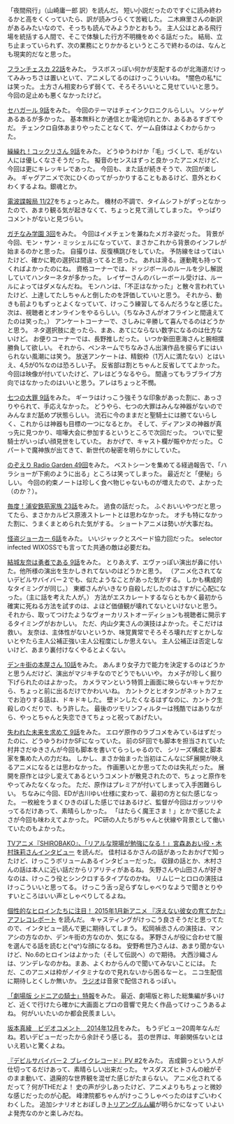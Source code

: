 「夜間飛行」（山崎庸一郎 訳）を読んだ。
短い小説だったのですぐに読み終わるかと高をくくっていたら、訳が読みづらくて苦戦した。
二木麻里さんの新訳があるみたいなので、そっちも読んでみようかとおもう。
主人公はとある飛行場を統括する人間で、そこで体験した行方不明機をめぐる話だった。
結局、立ち止まっていられず、次の業務にとりかかるというところで終わるのは、なんとも現実的だなと思った。

[フランチェスカ 22話](http://www.nicovideo.jp/watch/1417578076)をみた。
ラスボスっぽい何かが支配するのが北海道だけってみみっちさは置いといて、アニメしてるのはけっこういいね。
†闇色の私†には笑った。
土方さん相変わらず弱くて、そろそろいいとこ見せていいと思う。
今回の足止めも悪くなかったけど。

[セハガール 9話](http://www.nicovideo.jp/watch/1417678935)をみた。
今回のテーマはチェインクロニクルらしい。
ソシャゲあるあるが多かった。
基本無料とか通信とか電池切れとか、あるあるすぎてやだ。
チェンクロ自体あまりやったことなくて、ゲーム自体はよくわからかった。

[繰繰れ！コックリさん 9話](http://www.nicovideo.jp/watch/1417655848)をみた。
どうゆうわけか「毛」づくしで、毛がない人には優しくなさそうだった。
擬音のセンスはずっと良かったアニメだけど、今回は更にキレッキレであった。
今回も、また話が続きそうで、次回が楽しみ。
ギャグアニメで次にひくのってがっかりすることもあるけど、意外とわくわくするよね。銀魂とか。

[電波諜報局 11/27](http://live.nicovideo.jp/watch/lv198370319)をちょっとみた。
機材の不調で、タイムシフトがずっとなかったので、あまり観る気が起きなくて、ちょっと見て消してしまった。
やっぱりコメントがないと見づらい。

[ガチなみ学園 3回](http://live.nicovideo.jp/watch/lv201516392)をみた。
今回はイメチェンを兼ねたメガネ姿だった。
背景が今回、モン・サン・ミッシェルになっていて、まさかこれから背景のインフレが始まるのかと思った。
自撮りは、反復横跳びをしていた。
予防線をはってはいたけど、確かに靴の選択は間違ってると思った。
あれは滑る。運動靴も持ってくればよかったのにね。
資格コーナーでは、ドッジボールのルールを少し解説していてハンターネタが多かった。
レイザーさんのバレーボール受けは、ルールによってはダメなんだね。
モンハンは、「不正はなかった」と散々言われていたけど、上達してたしちゃんと倒したのを評価していいと思う。
それから、動きも前よりもずっとよくなっていて、けっこう練習してるんだろうなと感じた。
次は、視聴者とオンラインをやるらしい。（ちなみさんがオフラインと間違えてたのは笑った。）
アンケートコーナーで、さしみに辛勝して喜んでるのはどうかと思う。
ネタ選択肢に走ったら、まあ、あてにならない数字になるのは仕方ないけど。
お便りコーナーでは、長野推しだった。
いつか新田恵海さんと腕相撲勝負して欲しい。
それから、ペンネームでちなみさん出演作品を捩らずにはいられない風潮には笑う。
放送アンケートは、精鋭枠（1万人に満たない）とはいえ、4,5が0%なのは恐ろしい子。
反省部は割とちゃんと反省しててよかった。
今回は映像が付いていたけど、アレはどうなるやら。
間違ってもラブライブ方向ではなかったのはいいと思う。アレはちょっと不憫。

[七つの大罪 9話](http://www.nicovideo.jp/watch/1417656743)をみた。
ギーラはけっこう強そうな印象があった割に、あっさりやられて、手応えなかった。
どうやら、七つの大罪はみんな神器がないのでみんなまだ舐めプ状態らしい。
流石に今のままだと聖騎士には勝てないらしく、これからは神器も目標の一つになるとか。
そして、ディアンヌの神器が真っ先に見つかり、喧嘩大会に参加するというところで次回だった。
ついでに聖騎士がいっぱい顔見世をしていた。
おかげで、キャスト欄が賑やかだった。
Cパートで魔神族が出てきて、新世代の秘密を明らかにしていた。

[のぞえり Radio Garden 49回](http://www.nicovideo.jp/watch/1417766045)をみた。
ベストシーンを集めてる経過報告で、「ハラショーが下痢のように出る」ところは笑ってしまった。
最近だと「便秘」らしい。
今回の約束ノートは珍しく食べ物じゃないものが増えたので、よかった（のか？）。

[毎度！浦安鉄筋家族 23話](http://www.nicovideo.jp/watch/1417579504)をみた。
過食の話だった。
ふぐおいいやつだと思ってたら、まさかカルピス原液ストレートとは思わなかった。
オチも特になかった割に、うまくまとめられた気がする。
ショートアニメは勢いが大事だね。

[怪盗ジョーカー 6話](http://www.nicovideo.jp/watch/1417745549)をみた。
いいジャックとスペード協力回だった。
selector infected WIXOSSでも言ってた共通の敵は必要だね。

[結城友奈は勇者である 9話](http://www.nicovideo.jp/watch/1417759776)をみた。
とりあえず、エヴァっぽい演出が鼻に付いた。他所様の演出を生かしきれてないのはどうかと思う。
（アニメ化されてないデビルサバイバー２でも、似たようなことがあった気がする。
しかも構成的なタイミングが同じ。）
東郷さんがいきなり自殺しだしたのはさすがに心配になった。（主に話を考えた人が。）
方法がエスカレートするならともかく最初から確実に死ねる方法を試すのは、よほど価値観が壊れてないといけないと思う。
それから、取ってつけたようなヴォーカリストオーディションも視聴者に開示するタイミングがおかしい。
ただ、内山夕実さんの演技はよかった。そこだけは救い。
友奈は、主体性がないというか、味覚異常でそろそろ壊れだすとかしないとやたら主人公補正強い主人公程度にしか思えない。
主人公補正は否定しないけど、あまり裏付けなくやるとよくない。

[デンキ街の本屋さん 10話](http://www.nicovideo.jp/watch/1417747583)をみた。
あんまり女子力で能力を決定するのはどうかと思うんだけど、演出がマジキチなのでどうでもいいや。
カメ子が珍しく掘り下げられたのはよかった。
カメラマンという特質上画面に映らないキャラだから、ちょっと前に出るだけでかわいいね。
カントクとヒオタンがネットカフェでお泊りする話は、ドキドキした。
壁ドンしたくなるはずなのに、カントク生殺しのくだりで、もう許した。
最後のツモリンフィルターは残酷ではありながら、やっとちゃんと失恋できてちょっと祝ってあげたい。

[失われた未来を求めて 9話](http://www.nicovideo.jp/watch/1417579879)をみた。
エロゲ原作のラブコメをみているはずだったのに、どうゆうわけかSFになっていた。
前のSF回でも脚本を担当されていた村井さだゆきさんが今回も脚本を書いてらっしゃるので、
シリーズ構成と脚本家を集めた人の力だね。
しかし、まさか始まった当初はこんなにSF展開が映えるアニメになるとは思わなかった。
作画悪いとか思ってたのは失礼だった。
展開を原作とは少し変えてあるというコメントが散見されたので、ちょっと原作をやってみたなくなった。
ただ、原作はプレミアが付いてしまって入手困難らしい。
ちなみに今回、EDが古川ゆい仕様に変わって、最初の方と似た感じなった。
一枚絵をうまくひきのぼした感じではあるけど、監督が今回はガッツリやってるだけあって、素晴らしかった。
「はたらく魔王さま！」とかで感じたよさが今回も味わえてよかった。
PC研の人たちがちゃんと伏線や背景として働いていたのもよかった。

[TVアニメ『SHIROBAKO』、「リアルな現場が勉強になる！」宮森あおい役・木村珠莉さんインタビュー](http://www.animate.tv/news/details.php?id=1417669712)
を読んだ。
佳村はるかさんの話があったおかげで知ったけど、けっこうボリュームあるインタビューだった。
収録の話とか、木村さんの話は本人に近い話だからリアリティがあるね。
矢野さんや山田さんが好きなのは、けっこう役とシンクロするタイプなのかね。
リムじーとロロの演技はけっこういいと思ってる。
けっこう舌っ足らずなしゃべりなようで聞きとりやすいところはいい声としゃべりしてるよね。

[個性的なヒロインたちに注目！ 2015年1月新アニメ 『冴えない彼女の育てかた』アフレコレポート](http://repotama.com/2014/11/77721/)
を読んだ。
キャスティングがけっこう良さそうだと思ってたので、インタビュー読んで更に期待してしまう。
松岡禎丞さんの演技は、マンアシの方なのか、デンキ街の方なのか、気になる。
茅野さんが役に合わせて服を選んでる話を読むと(^q^)な顔になるね。
安野希世乃さんは、あまり聞かないけど、No.6のヒロインはよかった（そして伝説へ）ので期待。
大西沙織さんは、ツンデレなのかね。まあ、よくわからんので聞いてみないことには。
ただ、このアニメは枠がノイタミナなので見れないから困るなーと。
ニコ生配信に期待しとくしか無いか。
[ラジオ](http://www.onsen.ag/program/saekano/)は音泉で配信されるっぽい。

[「劇場版 シドニアの騎士」特報](https://www.youtube.com/watch?v=oISy7WX0lAI)をみた。
最近、劇場版と称した総集編が多いけど、近くで行けたら確かに大画面とプロの音響で見たく作品ってけっこうあるよね。
何がいいたいのか都会民羨ましい。

[坂本真綾　ビデオコメント　2014年12月](https://www.youtube.com/watch?v=a-oDI9tcoFA)をみた。
もうデビュー20周年なんだね。若いデビューだったから余計そう感じる。
芸の世界は、年齢関係ないとはいえ若いと驚くよね。

[『デビルサバイバー２ ブレイクレコード』PV #2](https://www.youtube.com/watch?v=5eE8ik1TH9o)をみた。
吉成鋼っという人が仕切ってるだけあって、素晴らしい出来だった。
ヤスダスズヒトさんの絵がそのまま動いて、退廃的な世界観を混ぜた感じがたまらない。
アニメ化されてるだって？何がTHEだよ！
史の声が少しあったけど、アニメよりもちょっと微妙な感じだったのが心配。
峰津院都ちゃんがけっこうしゃべったのはすごいわくわくした。
追加シナリオとおぼしき[トリアングルム編](http://ds2br.atlusnet.jp/story/triangulum.html)が明らかになって
いよいよ発売なのかと楽しみだね。
